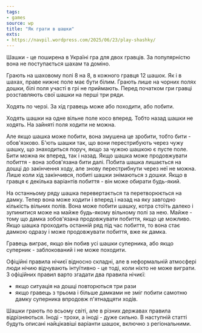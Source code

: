 ```yaml
---
tags:
- games
source: wp
title: "Як грати в шашки"
exts:
- https://navpil.wordpress.com/2025/06/23/play-shashky/
---
```

Шашки - це поширена в Україні гра для двох гравців. За популярністю вона не поступається шахам та доміно. 

Грають на шаховому полі 8 на 8, в кожного гравця 12 шашок.
Як і в шахах, праве нижнє поле має бути білим.
Грають лише на чорних полях дошки, білі поля участі в грі не приймають.
Перед початком гри гравці розставляють свої шашки на перші три ряди. 

Ходять по черзі.
За хід гравець може або походити, або побити.

Ходять шашки на одне вільне поле косо вперед.
Тобто назад шашки не ходять.
На зайняті поля ходити не можна.

Але якщо шашка може побити, вона змушена це зробити, тобто бити - обов'язково.
Б'ють шашки так, що вони перестрибують через чужу шашку, що знаходиться поруч, якщо за чужою шашкою є пусте поле. 
Бити можна як вперед, так і назад. 
Якщо шашка може продовжувати побиття - вона зобов'язана бити далі.
Побита шашка лишається на дошці до закінчення ходу, але знову перестрибнути через неї не можна.
Лише коли хід закінчився, побиті шашки знімаються з дошки.
Якщо в гравця є декілька варіантів побиття - він може обирати будь-який.

На останньому ряду шашка перевертається та перетворюється на дамку. 
Тепер вона може ходити і вперед і назад на яку завгодно кількість вільних полів. 
Вона може побити шашку, котра стоїть далеко і зупинитися може на майже будь-якому вільному полі за нею.
Майже - тому що дамка зобов'язана продовжувати побиття, якщо це можливо.
Якщо шашка проходить останній ряд під час побиття, то вона стає дамкою одразу і може продовжувати побиття, вже як дамка. 

Гравець виграє, якщо він побив усі шашки суперника, або якщо суперник - заблокований і не може походити.

Офіційні правила нічиєї відносно складні, але в неформальній атмосфері люди нічию відчувають інтуїтивно - це тоді, коли ніхто не може виграти.
З офіційних правил варто згадати два правила нічиєї: 
 - якщо ситуація на дошці повторються три рази
 - якщо гравець з трьома і більше дамками не зміг побити самотню дамку суперника впродовж п'ятнадцяти ходів. 

Шашки грають по всьому світі, але в різних державах правила відрізняються. Іноді - трохи, а іноді - дуже сильно.
В наступній статті будуть описані найцікавіші варіанти шашок, включно з регіональними.
